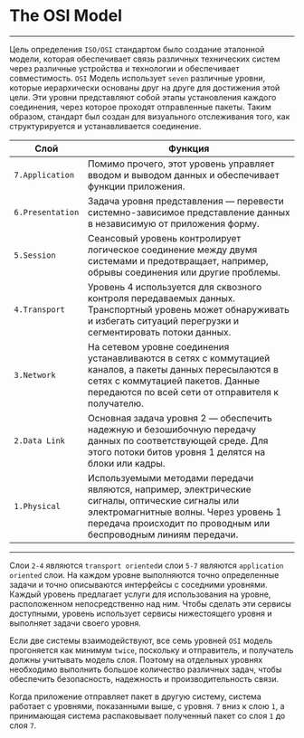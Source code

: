 # The OSI Model

---

Цель определения `ISO/OSI` стандартом было создание эталонной модели, которая обеспечивает связь различных технических систем через различные устройства и технологии и обеспечивает совместимость. `OSI` Модель использует `seven` различные уровни, которые иерархически основаны друг на друге для достижения этой цели. Эти уровни представляют собой этапы установления каждого соединения, через которое проходят отправленные пакеты. Таким образом, стандарт был создан для визуального отслеживания того, как структурируется и устанавливается соединение.

|**Слой**|**Функция**|
|---|---|
|`7.Application`|Помимо прочего, этот уровень управляет вводом и выводом данных и обеспечивает функции приложения.|
|`6.Presentation`|Задача уровня представления — перевести системно-зависимое представление данных в независимую от приложения форму.|
|`5.Session`|Сеансовый уровень контролирует логическое соединение между двумя системами и предотвращает, например, обрывы соединения или другие проблемы.|
|`4.Transport`|Уровень 4 используется для сквозного контроля передаваемых данных. Транспортный уровень может обнаруживать и избегать ситуаций перегрузки и сегментировать потоки данных.|
|`3.Network`|На сетевом уровне соединения устанавливаются в сетях с коммутацией каналов, а пакеты данных пересылаются в сетях с коммутацией пакетов. Данные передаются по всей сети от отправителя к получателю.|
|`2.Data Link`|Основная задача уровня 2 — обеспечить надежную и безошибочную передачу данных по соответствующей среде. Для этого потоки битов уровня 1 делятся на блоки или кадры.|
|`1.Physical`|Используемыми методами передачи являются, например, электрические сигналы, оптические сигналы или электромагнитные волны. Через уровень 1 передача происходит по проводным или беспроводным линиям передачи.|

---

Слои `2-4` являются `transport oriented`и слои `5-7` являются `application oriented` слои. На каждом уровне выполняются точно определенные задачи и точно описываются интерфейсы с соседними уровнями. Каждый уровень предлагает услуги для использования на уровне, расположенном непосредственно над ним. Чтобы сделать эти сервисы доступными, уровень использует сервисы нижестоящего уровня и выполняет задачи своего уровня.

Если две системы взаимодействуют, все семь уровней `OSI` модель прогоняется как минимум `twice`, поскольку и отправитель, и получатель должны учитывать модель слоя. Поэтому на отдельных уровнях необходимо выполнить большое количество различных задач, чтобы обеспечить безопасность, надежность и производительность связи.

Когда приложение отправляет пакет в другую систему, система работает с уровнями, показанными выше, с уровня. `7` вниз к слою `1`, а принимающая система распаковывает полученный пакет со слоя `1` до слоя `7`.
